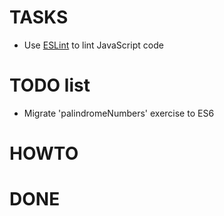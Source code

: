 # TASKS
- Use [ESLint](http://davidwalsh.name/eslint) to lint JavaScript code

# TODO list
- Migrate 'palindromeNumbers' exercise to ES6

# HOWTO

# DONE

